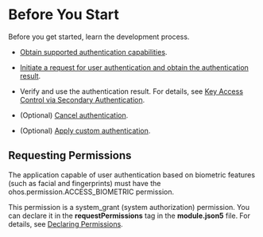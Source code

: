 # Before You Start


Before you get started, learn the development process.


- [Obtain supported authentication capabilities](obtain-supported-authentication-capabilities.md).

- [Initiate a request for user authentication and obtain the authentication result](start-authentication.md).

- Verify and use the authentication result. For details, see [Key Access Control via Secondary Authentication](../UniversalKeystoreKit/huks-identity-authentication-overview.md).

- (Optional) [Cancel authentication](cancel-authentication.md).

- (Optional) [Apply custom authentication](apply-custom-authentication.md).


## Requesting Permissions

The application capable of user authentication based on biometric features (such as facial and fingerprints) must have the ohos.permission.ACCESS_BIOMETRIC permission.

This permission is a system_grant (system authorization) permission. You can declare it in the **requestPermissions** tag in the **module.json5** file. For details, see [Declaring Permissions](../AccessToken/declare-permissions.md).
